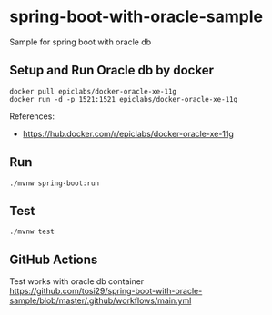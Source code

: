 # spring-boot-with-oracle-sample
Sample for spring boot with oracle db


## Setup and Run Oracle db by docker

```
docker pull epiclabs/docker-oracle-xe-11g
docker run -d -p 1521:1521 epiclabs/docker-oracle-xe-11g
```

References:
* https://hub.docker.com/r/epiclabs/docker-oracle-xe-11g

## Run

```
./mvnw spring-boot:run
```

## Test

```
./mvnw test
```

## GitHub Actions
Test works with oracle db container  
https://github.com/tosi29/spring-boot-with-oracle-sample/blob/master/.github/workflows/main.yml
